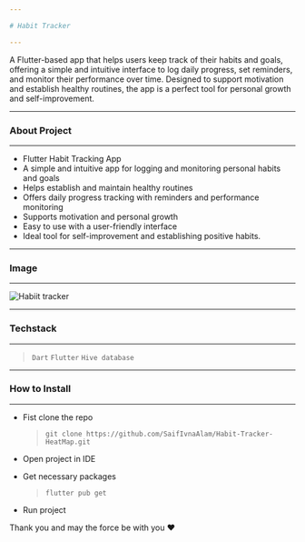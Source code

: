 ```yaml
---

# Habit Tracker

---
```


A Flutter-based app that helps users keep track of their habits and goals, offering a simple and intuitive interface to log daily progress, set reminders, and monitor their performance over time. Designed to support motivation and establish healthy routines, the app is a perfect tool for personal growth and self-improvement.

---

### About Project

---

- Flutter Habit Tracking App
- A simple and intuitive app for logging and monitoring personal habits and goals
- Helps establish and maintain healthy routines
- Offers daily progress tracking with reminders and performance monitoring
- Supports motivation and personal growth
- Easy to use with a user-friendly interface
- Ideal tool for self-improvement and establishing positive habits.

---

### Image

---

![Habiit tracker](https://user-images.githubusercontent.com/73099787/216776059-8337cf86-f91d-49b0-b630-adadc7011f68.png)

---

### Techstack

---

> `Dart` 
> `Flutter`
> `Hive database`

---

### How to Install

---

- Fist clone the repo
  > `git clone https://github.com/SaifIvnaAlam/Habit-Tracker-HeatMap.git`
- Open project in IDE

- Get necessary packages
  > `flutter pub get`
- Run project

Thank you and may the force be with you ❤️
